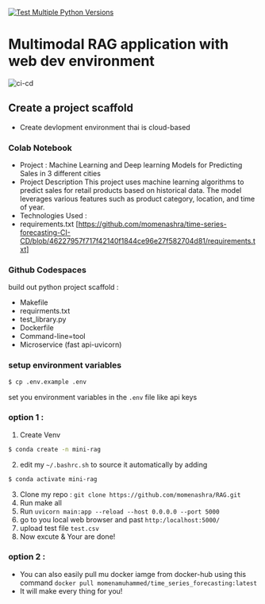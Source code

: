 [![Test Multiple Python Versions](https://github.com/momenashra/time-series-forecasting-CI-CD/actions/workflows/Continous_integration.yml/badge.svg)](https://github.com/momenashra/time-series-forecasting-CI-CD/actions/workflows/Continous_integration.yml)

# Multimodal RAG application with web dev environment
![ci-cd](https://github.com/user-attachments/assets/a0f705be-b0c3-453e-8908-84ae13eda607)

## Create a project scaffold
* Create devlopment environment thai is cloud-based 
### Colab Notebook
* Project : Machine Learning and Deep learning Models for Predicting Sales in 3 different cities
* Project Description This project uses machine learning algorithms to predict sales for retail products based on historical data. The model leverages various features such as product category, location, and time of year.
* Technologies Used :
* ‎requirements.txt [https://github.com/momenashra/time-series-forecasting-CI-CD/blob/46227957f717f42140f1844ce96e27f582704d81/requirements.txt]
### Github Codespaces 
build out python project scaffold :
*  Makefile
*  requirments.txt
*  test_library.py
*  Dockerfile
*  Command-line=tool
*  Microservice (fast api-uvicorn)
### setup environment variables
```bash
$ cp .env.example .env
```
set you environment variables in the `.env` file like api keys
### option 1 :
1. Create Venv
 ```bash
$ conda create -n mini-rag 
```
2. edit my  `~/.bashrc.sh` to source it automatically by adding
 ```bash
$ conda activate mini-rag 
```
3. Clone my repo : `git clone https://github.com/momenashra/RAG.git`
4. Run make all
5. Run `uvicorn main:app --reload --host 0.0.0.0 --port 5000`
6. go to you local web browser and past `http:/localhost:5000/`
7. upload test file `test.csv`
8. Now excute & Your are done!
### option 2 :
* You can also easily pull mu docker iamge from docker-hub using this command `docker pull momenamuhammed/time_series_forecasting:latest`
* It will make every thing for you!

